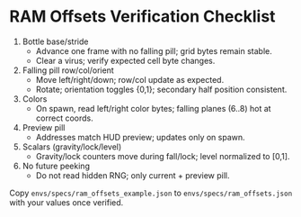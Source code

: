 # RAM Offsets Verification Checklist

1. Bottle base/stride
   - Advance one frame with no falling pill; grid bytes remain stable.
   - Clear a virus; verify expected cell byte changes.
2. Falling pill row/col/orient
   - Move left/right/down; row/col update as expected.
   - Rotate; orientation toggles {0,1}; secondary half position consistent.
3. Colors
   - On spawn, read left/right color bytes; falling planes (6..8) hot at correct coords.
4. Preview pill
   - Addresses match HUD preview; updates only on spawn.
5. Scalars (gravity/lock/level)
   - Gravity/lock counters move during fall/lock; level normalized to [0,1].
6. No future peeking
   - Do not read hidden RNG; only current + preview pill.

Copy `envs/specs/ram_offsets_example.json` to `envs/specs/ram_offsets.json` with your values once verified.

